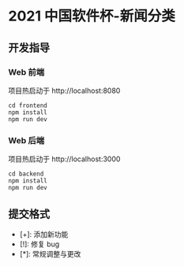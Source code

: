 # 2021 中国软件杯-新闻分类

## 开发指导

### Web 前端

项目热启动于 http://localhost:8080

```
cd frontend
npm install
npm run dev
```

### Web 后端

项目热启动于 http://localhost:3000

```
cd backend
npm install
npm run dev
```

## 提交格式

- \[+\]: 添加新功能
- \[!\]: 修复 bug
- \[\*\]: 常规调整与更改

